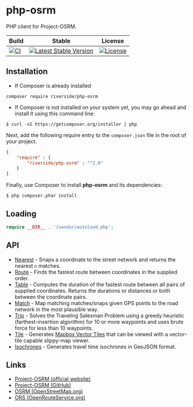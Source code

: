 # php-osrm
PHP client for Project-OSRM.

| Build | Stable | License |
| ----- | ------ | ------- |
| [![CI][x1]][y1] | [![Latest Stable Version][x2]][y2] | [![License][x3]][y3] |

## Installation
- If Composer is already installed
```
composer require riverside/php-osrm
```
- If Composer is not installed on your system yet, you may go ahead and install it using this command line:
```
$ curl -sS https://getcomposer.org/installer | php
```
Next, add the following require entry to the `composer.json` file in the root of your project.
```json
{
    "require" : {
        "riverside/php-osrm" : "^2.0"
    }
}
```
Finally, use Composer to install **php-osrm** and its dependencies:
```
$ php composer.phar install
```

## Loading
```php
require __DIR__ . '/vendor/autoload.php';
```

## API
- [Nearest][1] - Snaps a coordinate to the street network and returns the nearest `n` matches.
- [Route][2] - Finds the fastest route between coordinates in the supplied order.
- [Table][3] - Computes the duration of the fastest route between all pairs of supplied coordinates. Returns the durations or distances or both between the coordinate pairs.
- [Match][4] - Map matching matches/snaps given GPS points to the road network in the most plausible way.
- [Trip][5] - Solves the Traveling Salesman Problem using a greedy heuristic (farthest-insertion algorithm) for 10 or more waypoints and uses brute force for less than 10 waypoints.
- [Tile][6] - Generates [Mapbox Vector Tiles][8] that can be viewed with a vector-tile capable slippy-map viewer.
- [Isochrones][7] - Generates travel time isochrones in GeoJSON format.

## Links
- [Project-OSRM (official website)][9]
- [Project-OSRM (GitHub)][10]
- [OSRM (OpenStreetMap.org)][11]
- [ORS (OpenRouteService.org)][12]

[1]: https://github.com/riverside/php-osrm/tree/master/examples/nearest.php
[2]: https://github.com/riverside/php-osrm/tree/master/examples/route.php
[3]: https://github.com/riverside/php-osrm/tree/master/examples/table.php
[4]: https://github.com/riverside/php-osrm/tree/master/examples/matcher.php
[5]: https://github.com/riverside/php-osrm/tree/master/examples/trip.php
[6]: https://github.com/riverside/php-osrm/tree/master/examples/tile.php
[7]: https://github.com/riverside/php-osrm/tree/master/examples/isochrones.php
[8]: https://docs.mapbox.com/api/maps/vector-tiles/
[9]: https://project-osrm.org/
[10]: https://github.com/Project-OSRM
[11]: https://wiki.openstreetmap.org/wiki/Open_Source_Routing_Machine
[12]: https://openrouteservice.org/
[x1]: https://github.com/riverside/php-osrm/actions/workflows/test.yml/badge.svg
[y1]: https://github.com/riverside/php-osrm/actions/workflows/test.yml
[x2]: https://poser.pugx.org/riverside/php-osrm/v/stable
[y2]: https://packagist.org/packages/riverside/php-osrm
[x3]: https://poser.pugx.org/riverside/php-osrm/license
[y3]: https://packagist.org/packages/riverside/php-osrm